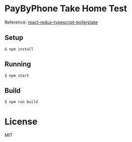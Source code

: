 # PayByPhone Take Home Test

Reference: [react-redux-typescript-boilerplate](https://github.com/rokoroku/react-redux-typescript-boilerplate)

## Setup

```
$ npm install
```

## Running

```
$ npm start
```

## Build

```
$ npm run build
```

# License

MIT
